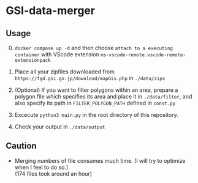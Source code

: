 # GSI-data-merger

## Usage

0. `docker compose up -d` and then choose `attach to a executing container` with VScode extension `ms-vscode-remote.vscode-remote-extensionpack`

1. Place all your zipfiles downloaded from `https://fgd.gsi.go.jp/download/mapGis.php` in `./data/zips`

2. (Optional) If you want to filter polygons within an area, prepare a polygon file which specifies its area and place it in `./data/filter`, and also specify its path in `FILTER_POLYGON_PATH` defined in `const.py`

3. Excecute `python3 main.py` in the root directory of this repository.

4. Check your output in `./data/output`

## Caution

- Merging numbers of file consumes much time. (I will try to optimize when I feel to do so.)</br>
(174 files took around an hour)